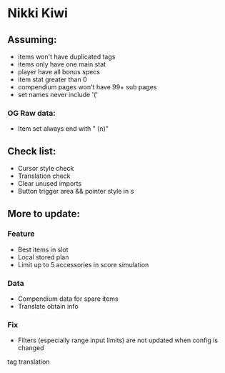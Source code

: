 # Nikki Kiwi

## Assuming:
- items won't have duplicated tags
- items only have one main stat
- player have all bonus specs
- item stat greater than 0
- compendium pages won't have 99+ sub pages
- set names never include '('
### OG Raw data:
- Item set always end with " (n)"

## Check list:
- Cursor style check
- Translation check
- Clear unused imports
- Button trigger area && pointer style in <label/>s

## More to update:
### Feature
- Best items in slot
- Local stored plan
- Limit up to 5 accessories in score simulation
### Data
- Compendium data for spare items
- Translate obtain info
### Fix
- Filters (especially range input limits) are not updated when config is changed

tag  translation
